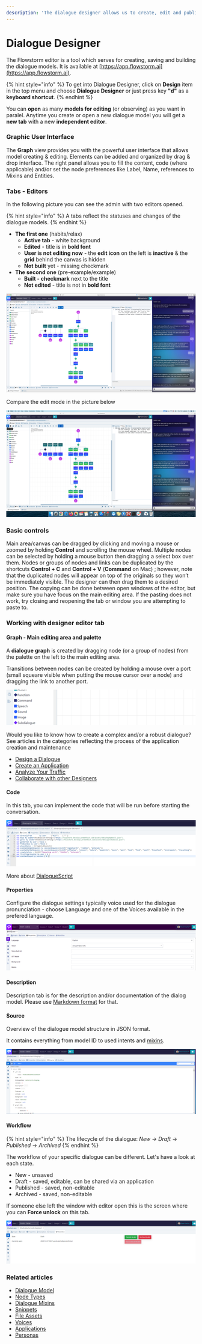 ```yaml
---
description: 'The dialogue designer allows us to create, edit and publish dialogue models.'
---
```


# Dialogue Designer

The Flowstorm editor is a tool which serves for creating, saving and building the dialogue models. It is available at [https://app.flowstorm.ai](https://app.flowstorm.ai). 

{% hint style="info" %}
To get into Dialogue Designer, click on **Design** item in the top menu and choose **Dialogue Designer** or just press key **"d"** as a **keyboard shortcut**.
{% endhint %}

You can **open** as many **models for editing** \(or observing\) as you want in paralel. Anytime you create or open a new dialogue model you will get a **new tab** with a new **independent editor**.

### Graphic User Interface

The **Graph** view provides you with the powerful user interface that allows model creating & editing. Elements can be added and organized by drag & drop interface. The right panel allows you to fill the content, code \(where applicable\) and/or set the node preferences like Label, Name, references to Mixins and Entities.

### Tabs - Editors

In the following picture you can see the admin with two editors opened.

{% hint style="info" %}
A tabs reflect the statuses and changes of the dialogue models.
{% endhint %}

* **The first one** \(habits/relax\)
  * **Active tab** - white background
  * **Edited** - title is in **bold font**
  * **User is not editing now** - the **edit icon** on the left is **inactive** & the **grid** behind the canvas is hidden
  * **Not built** yet - missing checkmark
* **The second one** \(pre-example/example\)
  * **Built - checkmark** next to the title
  * **Not edited** - title is not in **bold font**

![Editor in the view mode](../../../.gitbook/assets/image%20%2878%29.png)

Compare the edit mode in the picture below

![Editor in the edit mode](../../../.gitbook/assets/image%20%2879%29.png)

### Basic controls  <a id="basic-controls"></a>

Main area/canvas can be dragged by clicking and moving a mouse or zoomed by holding **Control** and scrolling the mouse wheel. Multiple nodes can be selected by holding a mouse button then dragging a select box over them. Nodes or groups of nodes and links can be duplicated by the shortcuts **Control + C** and **Control + V** \(**Command** on Mac\) ; however, note that the duplicated nodes will appear on top of the originals so they won’t be immediately visible. The designer can then drag them to a desired position. The copying can be done between open windows of the editor, but make sure you have focus on the main editing area. If the pasting does not work, try closing and reopening the tab or window you are attempting to paste to.

### Working with designer editor tab  <a id="working-with-designer-editor-tab"></a>

#### Graph - Main editing area and palette  <a id="graph---main-editing-area-and-palette"></a>

A **dialogue graph** is created by dragging node \(or a group of nodes\) from the palette on the left to the main editing area. 

Transitions between nodes can be created by holding a mouse over a port \(small squeare visible when putting the mouse cursor over a node\) and dragging the link to another port.

![](../../../.gitbook/assets/drag-and-drop%20%284%29.gif)

Would you like to know how to create a complex and/or a robust dialogue? See articles in the categories reflecting the process of the application creation and maintenance

* [Design a Dialogue](../../../how-to/design/)
* [Create an Application](../../../how-to/applications/)
* [Analyze Your Traffic]()
* [Collaborate with other Designers]()

#### Code  <a id="code"></a>

In this tab, you can implement the code that will be run before starting the conversation.

![](../../../.gitbook/assets/image%20%2820%29.png)

More about [DialogueScript](../../../model/dialoguescript/)

#### Properties  <a id="properties"></a>

Configure the dialogue settings typically voice used for the dialogue pronunciation - choose Language and one of the Voices available in the prefered language.

![](../../../.gitbook/assets/image%20%2821%29.png)

#### Description

Description tab is for the description and/or documentation of the dialog model. Please use [Markdown format](https://www.markdownguide.org/basic-syntax) for that.

#### Source

Overview of the dialogue model structure in JSON format. 

It contains everything from model ID to used intents and [mixins](dialogue-mixin.md).

![](../../../.gitbook/assets/image%20%2827%29.png)

#### Workflow

{% hint style="info" %}
The lifecycle of the dialogue: _New_ -&gt; _Draft_ -&gt; _Published_ -&gt; _Archived_
{% endhint %}

The workflow of your specific dialogue can be different. Let's have a look at each state.

* New - unsaved
* Draft - saved, editable, can be shared via an application
* Published - saved, non-editable
* Archived - saved, non-editable

If someone else left the window with editor open this is the screen where you can **Force unlock** on this tab. 

![](../../../.gitbook/assets/image%20%2823%29.png)

### Related articles

* [Dialogue Model](../../../model/dialogue-model-coding/building-blocks/dialogue-model.md)
* [Node Types](../../../model/dialogue-model-coding/building-blocks/node-types.md)
* [Dialogue Mixins](dialogue-mixin.md)
* [Snippets](../../../model/dialogue-model-coding/building-blocks/snippets.md)
* [File Assets](file-assets.md)
* [Voices](voices.md)
* [Applications](../../../model/dialogue-model-coding/building-blocks/applications.md)
* [Personas](../../../model/dialogue-model-coding/building-blocks/personas.md)

